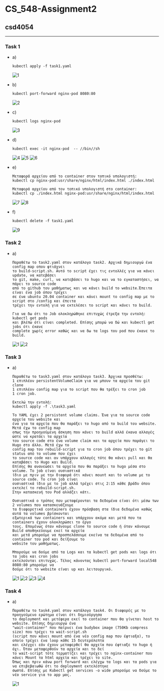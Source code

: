 # CS_548-Assignment2
## csd4054

---

### Task 1
  * a)
		
		kubectl apply -f task1.yaml
			
	![1](task1/1.JPG)

  * b)
	
		kubectl port-forward nginx-pod 8080:80
			
	![2](task1/2.JPG)
		
  * c)
	
		kubectl logs nginx-pod
			
	![3](task1/3.JPG)
		
  * d)
			
		kubectl exec -it nginx-pod  -- //bin//sh
			
	![4](task1/4.JPG)
	![5](task1/5.JPG)
	![6](task1/6.JPG)
		
  * e)
	
		Μεταφορά αρχείου από το container στον τοπικό υπολογιστή:
		kubectl cp nginx-pod:usr/share/nginx/html/index.html ./index.html
			
		Μεταφορά αρχείου από τον τοπικό υπολογιστή στο container:
		kubectl cp ./index.html nginx-pod:usr/share/nginx/html/index.html
			
	![7](task1/7.JPG)
	![8](task1/8.JPG)
		
  * f)
	
		kubectl delete -f task1.yaml
			
	![9](task1/9.JPG)
		
		
### Task 2
  * a)

		Παραθέτω το task2.yaml στον κατάλογο task2. Αρχικά δημιουργώ ένα config map οπου φτιάχνει
		το build-script.sh. Αυτό το script έχει τις εντολλές για να κάνει update, να κατεβάσει 
		το git, make, curl, να κατεβάσει το hugo και να το εγκαταστήσει, να πάρει το source code
		από το github του μαθήματως και να κάνει build το website.Έπειτα είναι ένα job όπου τρέχει
		σε ένα ubuntu 20.04 container και κάνει mount το config map με το script στο /config και έπειτα 
		τρέχει την εντολή για να εκτελέσει το script και κάνει το build.
		
		Για να δω ότι το Job ολοκληρώθηκε επιτυχώς έτρεξα την εντολή: kubectl get pods 
		και βλέπω ότι είναι completed. Επίσης μπορώ να δώ και kubectl get jobs ότι έκανε 
		complete χωρίς error καθώς και να δω τα logs του pod που έκανε το build.
	
	![1](task2/1.JPG)
	![2](task2/2.JPG)
	
	
### Task 3
  * a)

		Παραθέτω το task3.yaml στον κατάλογο task3. Άρχικα προσθέτω:
		1 επιπλέον persistentVolumeClaim για να μπουν τα αρχεία του git clone
		1 επιπλέον config map για το script που θα τρέξει το cron job
		1 cron job.
		
		Εκτελώ την εντολή:
		kubectl apply -f .\task3.yaml
		
		Το YAML έχει 2 persistent volume claims. Ένα για τα source code αρχεία του website και
		ένα για τα αρχεία που θα παράξει το hugo από το build του website. Μετά έχω το config map
		οπως την προηγούμενη άσκηση που κάνει το build αλλά έκανα αλλαγές ώστε να κρατάει τα αρχεία
		του source code στο ένα volume claim και τα αρχεία που παράγει το Hugo στο άλλο. Μετά έχω το
		config map του rebuild-script για το cron job όπου τρέχει το git status από το volume που έχει
		το source code και αν υπάρχουν αλλαγές τότε θα κάνει pull και θα καταβάσει το Hugo και Build.
		Επίσης θα ανανεώσει τα αρχεία που θα παράξει το hugo μέσα στο volume. Το job είναι ουσιαστικά
		ίδιο με πριν με την διαφορά ότι κάνει mount και to volume με το source code. Το cron job είναι
		ουσιαστικά ίδιο με το job αλλά τρέχει στις 2:15 κάθε βράδυ όπου εκτελεί το rebuild-script.sh.
		Στην κατασκευή του Pod αλλάζει κάτι.
		
		Ουσιαστικά ο τρόπος που μεταφέρονται τα δεδομένα είναι ότι μέσω των 2 volumes που κατασκευάζουμε
		τα διαφορετικά containers έχουν πρόσβαση στα ίδια δεδομένα καθώς αυτά τα volumes βρίσκονται
		εξωτερικά των containers και υπάρχουν ακόμα και μετά που τα containers έχουν ολοκληρώσει το έργο
		τους. Επομένως όταν κάνουμε clone το source code ή όταν κάνουμε Build αποθηκεύουμε εκεί τα αρχεία
		και μετά μπορούμε να προσπελάσουμε εκείνα τα δεδομένα από το container του pod και δείξουμε το
		website του μαθήματως.
		
		Μπορούμε να δούμε από τα Logs και τα kubectl get pods και logs ότι τα jobs και cron jobs
		εκτελούνται επιτυχώς. Τέλος κάνοντας kubectl port-forward local548 8080:80 μπορούμε να
		δούμε ότι το website είναι up και λειτουργικό.
		
	![1](task3/1.JPG)
	![2](task3/2.JPG)
	![3](task3/3.JPG)
	![4](task3/4.JPG)


### Task 4
  * a)

		Παραθέτω το task4.yaml στον κατάλογο task4. Οι διαφορές με το προηγούμενο ερώτημα είναι ότι δημιούργησα
		το deployment και μετέφερα εκεί το container που θα γίνεται host το website. Επίσης δημιουργώ ένα
		"wait-container" που παίρνει ένα budybox image (750Kb compress size) που τρέχει το wait-script.sh
		(script που κάνει mount από ένα νέο config map που έφτιαξα), το οποίο τρέχει ένα loop κάθε 15 δευτερόλεπτα
		και ελέγχει εάν έχουν μεταφερθεί θα αρχεία που έφτιαξε το hugo ή όχι. Όταν μεταφερθούν τα αρχεία και το δεί
		το wait-script τότε τερματίζει και τρέχει το nginx-container που κάνει Mount τα html αρχεία και τρέχει το site.
		Όπως και πριν κάνω port forward και ελέγχω τα logs και τα pods για να επιβεβαιωθώ ότι το deployment εκτελέστηκε
		σωστά. Επίσης με Kubectl get services -o wide μπορούμε να δούμε το νέο service για το app μας.
		
	![1](task4/1.JPG)
	


